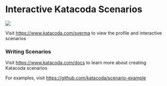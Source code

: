 # Interactive Katacoda Scenarios

[![](http://shields.katacoda.com/katacoda/sverma/count.svg)](https://www.katacoda.com/sverma "Get your profile on Katacoda.com")

Visit https://www.katacoda.com/sverma to view the profile and interactive scenarios

### Writing Scenarios
Visit https://www.katacoda.com/docs to learn more about creating Katacoda scenarios

For examples, visit https://github.com/katacoda/scenario-example
